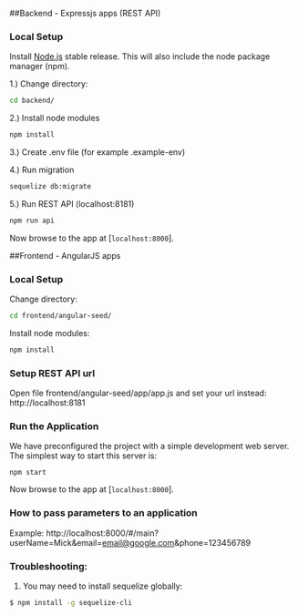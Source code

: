 ##Backend - Expressjs apps (REST API)
### Local Setup

Install [Node.js](https://nodejs.org/) stable release. This will also include the node package manager (npm).

1.) Change directory:
```sh
cd backend/
```

2.) Install node modules
```sh
npm install
```

3.) Create .env file (for example .example-env)

4.) Run migration
```sh
sequelize db:migrate
```

5.) Run REST API (localhost:8181)
```sh
npm run api
```
Now browse to the app at [`localhost:8000`].


##Frontend - AngularJS apps
### Local Setup

Change directory:
```sh
cd frontend/angular-seed/
```

Install node modules:
```sh
npm install
```

### Setup REST API url

Open file frontend/angular-seed/app/app.js and set your url instead: http://localhost:8181


### Run the Application

We have preconfigured the project with a simple development web server. The simplest way to start
this server is:

```
npm start
```

Now browse to the app at [`localhost:8000`].

### How to pass parameters to an application
Example: http://localhost:8000/#/main?userName=Mick&email=email@google.com&phone=123456789

### Troubleshooting:

1. You may need to install sequelize globally:
```bash
$ npm install -g sequelize-cli
```




